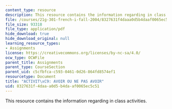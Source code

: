 ```yaml
---
content_type: resource
description: This resource contains the information regarding in class activities.
file: /courses/21g-301-french-i-fall-2004/8327631f4daaa0d5b4daaf0065ec5c51_MIT21G_301F04_ch2_ex1.pdf
file_size: 93318
file_type: application/pdf
hide_download: true
hide_download_original: null
learning_resource_types:
- Assignments
license: https://creativecommons.org/licenses/by-nc-sa/4.0/
ocw_type: OCWFile
parent_title: Assignments
parent_type: CourseSection
parent_uid: c5cfbfca-c593-0461-0d26-864fd8574ef1
resourcetype: Document
title: "ACTIVIT\xC9: AVOIR OU NE PAS AVOIR"
uid: 8327631f-4daa-a0d5-b4da-af0065ec5c51
---
```

This resource contains the information regarding in class activities.